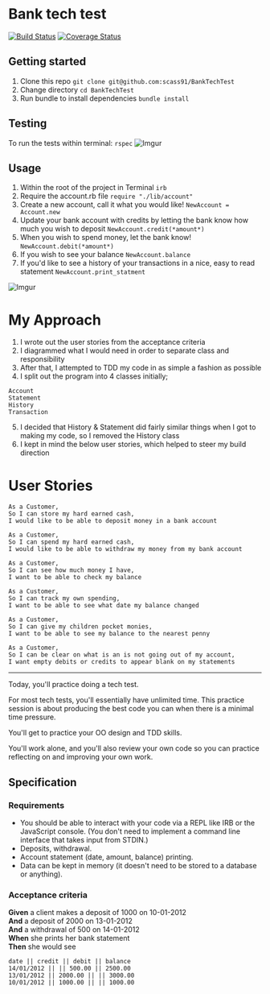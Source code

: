 # Bank tech test

[![Build Status](https://travis-ci.com/scass91/BankTechTest.svg?branch=master)](https://travis-ci.com/scass91/BankTechTest)
[![Coverage Status](https://coveralls.io/repos/github/scass91/BankTechTest/badge.svg?branch=master)](https://coveralls.io/github/scass91/BankTechTest?branch=master)

## Getting started

1. Clone this repo `git clone git@github.com:scass91/BankTechTest`
2. Change directory `cd BankTechTest`
3. Run bundle to install dependencies `bundle install`

## Testing

To run the tests within terminal: `rspec`
![Imgur](https://i.imgur.com/9n1RcmO.png)

## Usage

1. Within the root of the project in Terminal `irb`
2. Require the account.rb file `require "./lib/account"`
3. Create a new account, call it what you would like! `NewAccount = Account.new`
4. Update your bank account with credits by letting the bank know how much you wish to deposit `NewAccount.credit(*amount*)`
5. When you wish to spend money, let the bank know! `NewAccount.debit(*amount*)`
6. If you wish to see your balance `NewAccount.balance`
7. If you'd like to see a history of your transactions in a nice, easy to read statement `NewAccount.print_statment`

![Imgur](https://i.imgur.com/MyeBFQn.png)

# My Approach

1. I wrote out the user stories from the acceptance criteria
2. I diagrammed what I would need in order to separate class and responsibility
3. After that, I attempted to TDD my code in as simple a fashion as possible
4. I split out the program into 4 classes initially;
```
Account
Statement
History
Transaction
```
5. I decided that History & Statement did fairly similar things when I got to making my code, so I removed the History class
6. I kept in mind the below user stories, which helped to steer my build direction

# User Stories

```
As a Customer,
So I can store my hard earned cash,
I would like to be able to deposit money in a bank account

As a Customer,
So I can spend my hard earned cash,
I would like to be able to withdraw my money from my bank account

As a Customer,
So I can see how much money I have,
I want to be able to check my balance

As a Customer,
So I can track my own spending,
I want to be able to see what date my balance changed

As a Customer,
So I can give my children pocket monies,
I want to be able to see my balance to the nearest penny

As a Customer,
So I can be clear on what is an is not going out of my account,
I want empty debits or credits to appear blank on my statements
```




-----------------
Today, you'll practice doing a tech test.

For most tech tests, you'll essentially have unlimited time.  This practice session is about producing the best code you can when there is a minimal time pressure.

You'll get to practice your OO design and TDD skills.

You'll work alone, and you'll also review your own code so you can practice reflecting on and improving your own work.

## Specification

### Requirements

* You should be able to interact with your code via a REPL like IRB or the JavaScript console.  (You don't need to implement a command line interface that takes input from STDIN.)
* Deposits, withdrawal.
* Account statement (date, amount, balance) printing.
* Data can be kept in memory (it doesn't need to be stored to a database or anything).

### Acceptance criteria

**Given** a client makes a deposit of 1000 on 10-01-2012  
**And** a deposit of 2000 on 13-01-2012  
**And** a withdrawal of 500 on 14-01-2012  
**When** she prints her bank statement  
**Then** she would see

```
date || credit || debit || balance
14/01/2012 || || 500.00 || 2500.00
13/01/2012 || 2000.00 || || 3000.00
10/01/2012 || 1000.00 || || 1000.00
```
